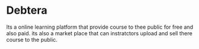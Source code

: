 # Debtera
Its a online learning platform that provide course to thee public for free and also paid. its also a market place that can instratctors upload and sell there course to the public.
